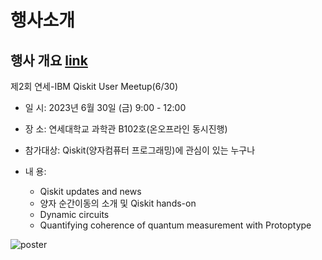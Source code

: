 # 행사소개

## 행사 개요 [link](https://iqit.yonsei.ac.kr/iqit/notice/notice01.do?mode=view&articleNo=167516)

	
제2회 연세-IBM Qiskit User Meetup(6/30)

- 일      시: 2023년 6월 30일 (금) 9:00 - 12:00

- 장      소: 연세대학교 과학관 B102호(온오프라인 동시진행)

- 참가대상: Qiskit(양자컴퓨터 프로그래밍)에 관심이 있는 누구나

- 내      용: 
	- Qiskit updates and news
	- 양자 순간이동의 소개 및 Qiskit hands-on
	- Dynamic circuits
	- Quantifying coherence of quantum measurement with Protoptype

![poster]('img/SUOGnQPnOdtkSwhSwqHW.jpg')
